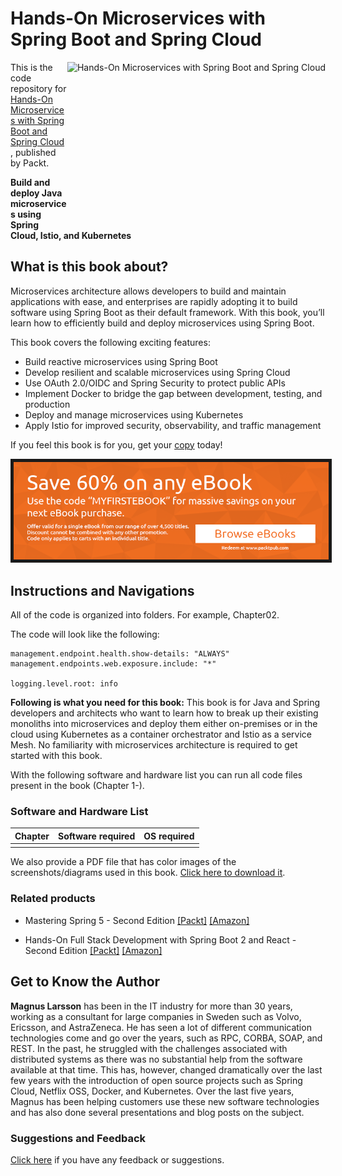 # Hands-On Microservices with Spring Boot and Spring Cloud 

<a href="https://www.packtpub.com/web-development/hands-on-microservices-with-spring-boot-and-spring-cloud?utm_source=github&utm_medium=repository&utm_campaign=9781789613476"><img src="https://www.packtpub.com/media/catalog/product/cache/e4d64343b1bc593f1c5348fe05efa4a6/9/7/9781789613476-original.jpeg" alt="Hands-On Microservices with Spring Boot and Spring Cloud " height="256px" align="right"></a>

This is the code repository for [Hands-On Microservices with Spring Boot and Spring Cloud ](https://www.packtpub.com/web-development/hands-on-microservices-with-spring-boot-and-spring-cloud?utm_source=github&utm_medium=repository&utm_campaign=9781789613476), published by Packt.

**Build and deploy Java microservices using Spring Cloud, Istio, and Kubernetes**

## What is this book about?
Microservices architecture allows developers to build and maintain applications with ease, and enterprises are rapidly adopting it to build software using Spring Boot as their default framework. With this book, you’ll learn how to efficiently build and deploy microservices using Spring Boot.


This book covers the following exciting features:
* Build reactive microservices using Spring Boot 
* Develop resilient and scalable microservices using Spring Cloud 
* Use OAuth 2.0/OIDC and Spring Security to protect public APIs 
* Implement Docker to bridge the gap between development, testing, and production 
* Deploy and manage microservices using Kubernetes 
* Apply Istio for improved security, observability, and traffic management

If you feel this book is for you, get your [copy](https://www.amazon.com/dp/1789613477) today!

<a href="https://www.packtpub.com/?utm_source=github&utm_medium=banner&utm_campaign=GitHubBanner"><img src="https://raw.githubusercontent.com/PacktPublishing/GitHub/master/GitHub.png" 
alt="https://www.packtpub.com/" border="5" /></a>

## Instructions and Navigations
All of the code is organized into folders. For example, Chapter02.

The code will look like the following:
```
management.endpoint.health.show-details: "ALWAYS"
management.endpoints.web.exposure.include: "*"

logging.level.root: info
```

**Following is what you need for this book:**
This book is for Java and Spring developers and architects who want to learn how to break up their existing monoliths into microservices and deploy them either on-premises or in the cloud using Kubernetes as a container orchestrator and Istio as a service Mesh. No familiarity with microservices architecture is required to get started with this book.

With the following software and hardware list you can run all code files present in the book (Chapter 1-).
### Software and Hardware List
| Chapter | Software required | OS required |
| -------- | ------------------------------------ | ----------------------------------- |
|  |  |  |

We also provide a PDF file that has color images of the screenshots/diagrams used in this book. [Click here to download it](https://static.packt-cdn.com/downloads/9781789613476_ColorImages.pdf).

### Related products
* Mastering Spring 5 - Second Edition  [[Packt]](https://www.packtpub.com/web-development/mastering-spring-5-1-second-edition?utm_source=github&utm_medium=repository&utm_campaign=9781789615692) [[Amazon]](https://www.amazon.com/dp/B07TZJG7BF)

* Hands-On Full Stack Development with Spring Boot 2 and React - Second Edition  [[Packt]](https://www.packtpub.com/web-development/hands-full-stack-development-spring-boot-2-and-react-second-edition?utm_source=github&utm_medium=repository&utm_campaign=9781838822361) [[Amazon]](https://www.amazon.com/dp/B07S6F7YL3)


## Get to Know the Author
**Magnus Larsson** has been in the IT industry for more than 30 years, working as a consultant for large companies in Sweden such as Volvo, Ericsson, and AstraZeneca. He has seen a lot of different communication technologies come and go over the years, such as RPC, CORBA, SOAP, and REST. In the past, he struggled with the challenges associated with distributed systems as there was no substantial help from the software available at that time. This has, however, changed dramatically over the last few years with the introduction of open source projects such as Spring Cloud, Netflix OSS, Docker, and Kubernetes. Over the last five years, Magnus has been helping customers use these new software technologies and has also done several presentations and blog posts on the subject.	

### Suggestions and Feedback
[Click here](https://docs.google.com/forms/d/e/1FAIpQLSdy7dATC6QmEL81FIUuymZ0Wy9vH1jHkvpY57OiMeKGqib_Ow/viewform) if you have any feedback or suggestions.


